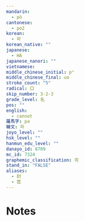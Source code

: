 ```yaml
---
mandarin:
  - pǒ
cantonese:
  - po2
korean:
  - 파
korean_native: ""
japanese:
  - HA
japanese_nanori: ""
vietnamese:
middle_chinese_initial: pʰ
middle_chinese_final: uɑ
stroke_count: "5"
radical: 口
skip_number: 3-2-3
grade_level: 名
pos: ""
english:
  - cannot
羅馬字: pa
韓文: 파
joyo_level: ""
hsk_level: ""
hanmun_edu_level: ""
danayo_id: 8709
mc_id: 7324
graphemic_classification: 可
stand_in: "FALSE"
aliases:
  - 尀
  - 笸
---
```


# Notes

